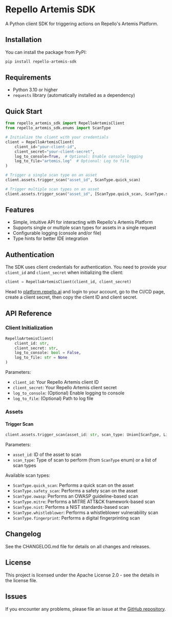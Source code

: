 # Repello Artemis SDK

A Python client SDK for triggering actions on Repello's Artemis Platform.

## Installation

You can install the package from PyPI:

```bash
pip install repello-artemis-sdk
```

## Requirements

- Python 3.10 or higher
- `requests` library (automatically installed as a dependency)

## Quick Start

```python
from repello_artemis_sdk import RepelloArtemisClient
from repello_artemis_sdk.enums import ScanType

# Initialize the client with your credentials
client = RepelloArtemisClient(
    client_id="your-client-id",
    client_secret="your-client-secret",
    log_to_console=True,  # Optional: Enable console logging
    log_to_file="artemis.log"  # Optional: Log to file
)

# Trigger a single scan type on an asset
client.assets.trigger_scan("asset_id", ScanType.quick_scan)

# Trigger multiple scan types on an asset
client.assets.trigger_scan("asset_id", [ScanType.quick_scan, ScanType.safety_scan])
```

## Features

- Simple, intuitive API for interacting with Repello's Artemis Platform
- Supports single or multiple scan types for assets in a single request
- Configurable logging (console and/or file)
- Type hints for better IDE integration

## Authentication

The SDK uses client credentials for authentication. You need to provide your `client_id` and `client_secret` when initializing the client:

```python
client = RepelloArtemisClient(client_id, client_secret)
```

Head to [platform.repello.ai](https://platform.repello.ai) and login to your account, go to the CI/CD page, create a client secret, then copy the client ID and client secret.

## API Reference

### Client Initialization

```python
RepelloArtemisClient(
    client_id: str,
    client_secret: str,
    log_to_console: bool = False,
    log_to_file: str = None
)
```

Parameters:
- `client_id`: Your Repello Artemis client ID
- `client_secret`: Your Repello Artemis client secret
- `log_to_console`: (Optional) Enable logging to console
- `log_to_file`: (Optional) Path to log file

### Assets

#### Trigger Scan

```python
client.assets.trigger_scan(asset_id: str, scan_type: Union[ScanType, List[ScanType]])
```

Parameters:
- `asset_id`: ID of the asset to scan
- `scan_type`: Type of scan to perform (from `ScanType` enum) or a list of scan types

Available scan types:
- `ScanType.quick_scan`: Performs a quick scan on the asset
- `ScanType.safety_scan`: Performs a safety scan on the asset
- `ScanType.owasp`: Performs an OWASP guideline-based scan
- `ScanType.mitre`: Performs a MITRE ATT&CK framework-based scan
- `ScanType.nist`: Performs a NIST standards-based scan
- `ScanType.whistleblower`: Performs a whistleblower vulnerability scan
- `ScanType.fingerprint`: Performs a digital fingerprinting scan

## Changelog
See the CHANGELOG.md file for details on all changes and releases.

## License

This project is licensed under the Apache License 2.0 - see the details in the license file.

## Issues

If you encounter any problems, please file an issue at the [GitHub repository](https://github.com/Repello-AI/repello-artemis-sdk/issues).
